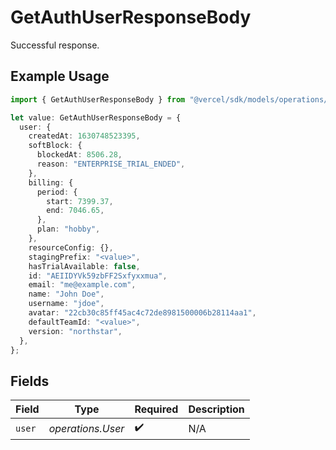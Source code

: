 # GetAuthUserResponseBody

Successful response.

## Example Usage

```typescript
import { GetAuthUserResponseBody } from "@vercel/sdk/models/operations/getauthuser.js";

let value: GetAuthUserResponseBody = {
  user: {
    createdAt: 1630748523395,
    softBlock: {
      blockedAt: 8506.28,
      reason: "ENTERPRISE_TRIAL_ENDED",
    },
    billing: {
      period: {
        start: 7399.37,
        end: 7046.65,
      },
      plan: "hobby",
    },
    resourceConfig: {},
    stagingPrefix: "<value>",
    hasTrialAvailable: false,
    id: "AEIIDYVk59zbFF2Sxfyxxmua",
    email: "me@example.com",
    name: "John Doe",
    username: "jdoe",
    avatar: "22cb30c85ff45ac4c72de8981500006b28114aa1",
    defaultTeamId: "<value>",
    version: "northstar",
  },
};
```

## Fields

| Field              | Type               | Required           | Description        |
| ------------------ | ------------------ | ------------------ | ------------------ |
| `user`             | *operations.User*  | :heavy_check_mark: | N/A                |